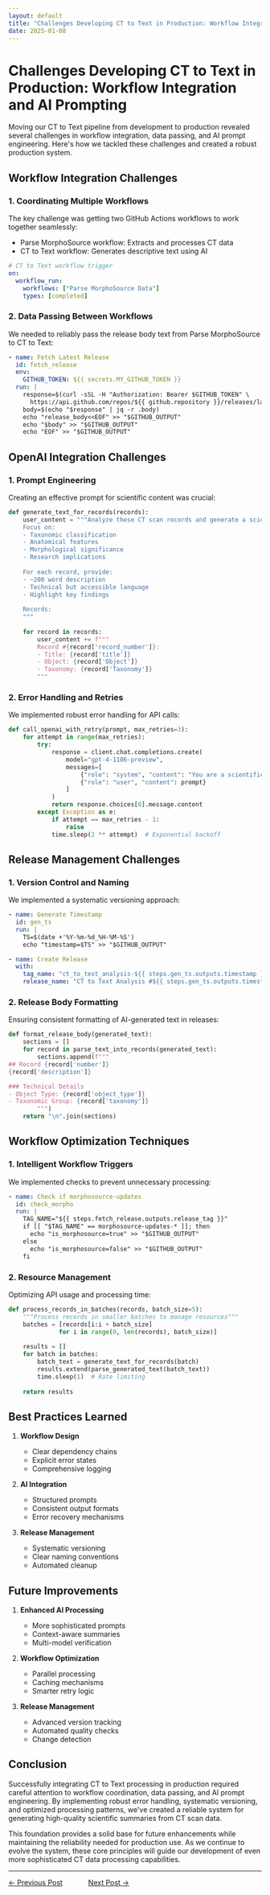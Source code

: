 ```yaml
---
layout: default
title: "Challenges Developing CT to Text in Production: Workflow Integration and AI Prompting"
date: 2025-01-08
---
```




# Challenges Developing CT to Text in Production: Workflow Integration and AI Prompting

Moving our CT to Text pipeline from development to production revealed several challenges in workflow integration, data passing, and AI prompt engineering. Here's how we tackled these challenges and created a robust production system.

## Workflow Integration Challenges

### 1. Coordinating Multiple Workflows

The key challenge was getting two GitHub Actions workflows to work together seamlessly:
- Parse MorphoSource workflow: Extracts and processes CT data
- CT to Text workflow: Generates descriptive text using AI

```yaml
# CT to Text workflow trigger
on:
  workflow_run:
    workflows: ["Parse MorphoSource Data"]
    types: [completed]
```

### 2. Data Passing Between Workflows

We needed to reliably pass the release body text from Parse MorphoSource to CT to Text:

```yaml
- name: Fetch Latest Release
  id: fetch_release
  env:
    GITHUB_TOKEN: ${{ secrets.MY_GITHUB_TOKEN }}
  run: |
    response=$(curl -sSL -H "Authorization: Bearer $GITHUB_TOKEN" \
      https://api.github.com/repos/${{ github.repository }}/releases/latest)
    body=$(echo "$response" | jq -r .body)
    echo "release_body<<EOF" >> "$GITHUB_OUTPUT"
    echo "$body" >> "$GITHUB_OUTPUT"
    echo "EOF" >> "$GITHUB_OUTPUT"
```

## OpenAI Integration Challenges

### 1. Prompt Engineering

Creating an effective prompt for scientific content was crucial:

```python
def generate_text_for_records(records):
    user_content = """Analyze these CT scan records and generate a scientific summary.
    Focus on:
    - Taxonomic classification
    - Anatomical features
    - Morphological significance
    - Research implications
    
    For each record, provide:
    - ~200 word description
    - Technical but accessible language
    - Highlight key findings
    
    Records:
    """
    
    for record in records:
        user_content += f"""
        Record #{record['record_number']}:
        - Title: {record['title']}
        - Object: {record['Object']}
        - Taxonomy: {record['Taxonomy']}
        """
```

### 2. Error Handling and Retries

We implemented robust error handling for API calls:

```python
def call_openai_with_retry(prompt, max_retries=3):
    for attempt in range(max_retries):
        try:
            response = client.chat.completions.create(
                model="gpt-4-1106-preview",
                messages=[
                    {"role": "system", "content": "You are a scientific writer..."},
                    {"role": "user", "content": prompt}
                ]
            )
            return response.choices[0].message.content
        except Exception as e:
            if attempt == max_retries - 1:
                raise
            time.sleep(2 ** attempt)  # Exponential backoff
```

## Release Management Challenges

### 1. Version Control and Naming

We implemented a systematic versioning approach:

```yaml
- name: Generate Timestamp
  id: gen_ts
  run: |
    TS=$(date +'%Y-%m-%d_%H-%M-%S')
    echo "timestamp=$TS" >> "$GITHUB_OUTPUT"

- name: Create Release
  with:
    tag_name: "ct_to_text_analysis-${{ steps.gen_ts.outputs.timestamp }}"
    release_name: "CT to Text Analysis #${{ steps.gen_ts.outputs.timestamp }}"
```

### 2. Release Body Formatting

Ensuring consistent formatting of AI-generated text in releases:

```python
def format_release_body(generated_text):
    sections = []
    for record in parse_text_into_records(generated_text):
        sections.append(f"""
## Record {record['number']}
{record['description']}

### Technical Details
- Object Type: {record['object_type']}
- Taxonomic Group: {record['taxonomy']}
        """)
    return "\n".join(sections)
```

## Workflow Optimization Techniques

### 1. Intelligent Workflow Triggers

We implemented checks to prevent unnecessary processing:

```yaml
- name: Check if morphosource-updates
  id: check_morpho
  run: |
    TAG_NAME="${{ steps.fetch_release.outputs.release_tag }}"
    if [[ "$TAG_NAME" == morphosource-updates-* ]]; then
      echo "is_morphosource=true" >> "$GITHUB_OUTPUT"
    else
      echo "is_morphosource=false" >> "$GITHUB_OUTPUT"
    fi
```

### 2. Resource Management

Optimizing API usage and processing time:

```python
def process_records_in_batches(records, batch_size=5):
    """Process records in smaller batches to manage resources"""
    batches = [records[i:i + batch_size] 
              for i in range(0, len(records), batch_size)]
    
    results = []
    for batch in batches:
        batch_text = generate_text_for_records(batch)
        results.extend(parse_generated_text(batch_text))
        time.sleep(1)  # Rate limiting
    
    return results
```

## Best Practices Learned

1. **Workflow Design**
   - Clear dependency chains
   - Explicit error states
   - Comprehensive logging

2. **AI Integration**
   - Structured prompts
   - Consistent output formats
   - Error recovery mechanisms

3. **Release Management**
   - Systematic versioning
   - Clear naming conventions
   - Automated cleanup

## Future Improvements

1. **Enhanced AI Processing**
   - More sophisticated prompts
   - Context-aware summaries
   - Multi-model verification

2. **Workflow Optimization**
   - Parallel processing
   - Caching mechanisms
   - Smarter retry logic

3. **Release Management**
   - Advanced version tracking
   - Automated quality checks
   - Change detection

## Conclusion

Successfully integrating CT to Text processing in production required careful attention to workflow coordination, data passing, and AI prompt engineering. By implementing robust error handling, systematic versioning, and optimized processing patterns, we've created a reliable system for generating high-quality scientific summaries from CT scan data.

This foundation provides a solid base for future enhancements while maintaining the reliability needed for production use. As we continue to evolve the system, these core principles will guide our development of even more sophisticated CT data processing capabilities.


---

[← Previous Post](https://johntrue15.github.io/2025/01/07/Blog-7/)      $~~~~~~~~~~~$ [Next Post →](https://johntrue15.github.io/2025/01/09/Blog-9/)
